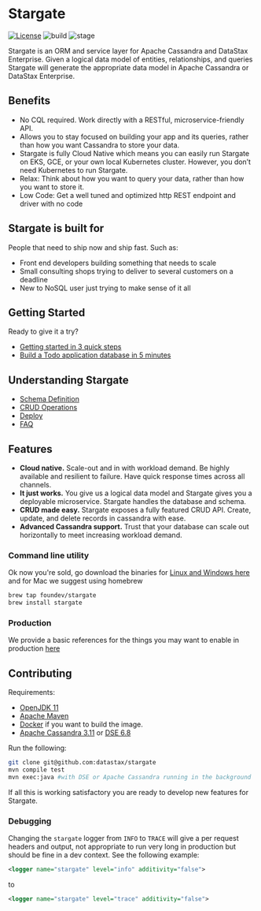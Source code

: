 <!--
    Copyright DataStax, Inc.
    Licensed under the Apache License, Version 2.0 (the "License");
    you may not use this file except in compliance with the License.
    You may obtain a copy of the License at
    http://www.apache.org/licenses/LICENSE-2.0
    Unless required by applicable law or agreed to in writing, software
    distributed under the License is distributed on an "AS IS" BASIS,
    WITHOUT WARRANTIES OR CONDITIONS OF ANY KIND, either express or implied.
    See the License for the specific language governing permissions and
    limitations under the License.
-->

# Stargate

[![License](https://img.shields.io/badge/license-Apache--2.0-blue.svg)](http://www.apache.org/licenses/LICENSE-2.0)
![build](https://github.com/datastax/stargate/workflows/Docker%20Image%20CI/badge.svg)
![stage](https://img.shields.io/badge/stage-alpha-orange)

Stargate is an ORM and service layer for Apache Cassandra and DataStax
Enterprise.  Given a logical data model of entities, relationships, and
queries Stargate will generate the appropriate data model in
Apache Cassandra or DataStax Enterprise.

## Benefits

* No CQL required. Work directly with a RESTful, microservice-friendly API.
* Allows you to stay focused on building your app and its queries,
rather than how you want Cassandra to store your data.
* Stargate is fully Cloud Native which means you can easily run Stargate on
EKS, GCE, or your own local Kubernetes cluster. However,
you don’t need Kubernetes to run Stargate.
* Relax: Think about how you want to query your data, rather
than how you want to store it.
* Low Code: Get a well tuned and optimized
http REST endpoint and driver with no code

## Stargate is built for

People that need to ship now and ship fast. Such as:

* Front end developers building something that needs to scale
* Small consulting shops trying to deliver to several customers on a deadline
* New to NoSQL user just trying to make sense of it all

## Getting Started

Ready to give it a try?

* [Getting started in 3 quick steps](docs/getting_started.md)
* [Build a Todo application database in 5 minutes](docs/getting_started_todo_app.md)

## Understanding Stargate

* [Schema Definition](docs/schema_definition.md)
* [CRUD Operations](docs/crud.md)
* [Deploy](docs/deploy.md)
* [FAQ](docs/faq.md)

## Features

* **Cloud native.** Scale-out and in with workload demand. Be highly available
and resilient to failure. Have quick response times across all channels.
* **It just works.** You give us a logical data model and Stargate gives you
a deployable microservice. Stargate handles the database and schema.
* **CRUD made easy.** Stargate exposes a fully featured CRUD API. Create, update,
and delete records in cassandra with ease.
* **Advanced Cassandra support.** Trust that your database can scale
out horizontally to meet increasing workload demand.

### Command line utility

Ok now you're sold, go download the binaries for
[Linux and Windows here](https://github.com/datastax/stargate/releases/latest)
and for Mac we suggest using homebrew

```sh
brew tap foundev/stargate
brew install stargate
```

### Production

We provide a basic references for the things you may want to
enable in production [here](docs/production.md)

## Contributing

Requirements:

* [OpenJDK 11](https://adoptopenjdk.net/releases.html)
* [Apache Maven](https://maven.apache.org/)
* [Docker](https://www.docker.com) if you want to build the image.
* [Apache Cassandra 3.11](https://cassandra.apache.org/) or [DSE 6.8](https://downloads.datastax.com/#enterprise)

Run the following:

```sh
git clone git@github.com:datastax/stargate
mvn compile test
mvn exec:java #with DSE or Apache Cassandra running in the background
```

If all this is working satisfactory you are ready to develop new features for Stargate.

### Debugging

Changing the `stargate` logger from `INFO` to `TRACE` will give a per
request headers and output, not appropriate to run very long in production
but should be fine in a dev context.
See the following example:

```xml
<logger name="stargate" level="info" additivity="false">
```

to

```xml
<logger name="stargate" level="trace" additivity="false">
```
